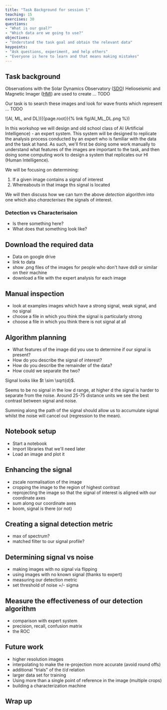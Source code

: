 ```yaml
---
title: "Task Background for session 1"
teaching: 15
exercises: 30
questions:
- "What is our goal?"
- "Which data are we going to use?"
objectives:
- "Understand the task goal and obtain the relevant data"
keypoints:
- "Ask questions, experiment, and help others"
- "Everyone is here to learn and that means making mistakes"
---
```


## Task background

Observations with the Solar Dynamics Observatory ([SDO](https://sdo.gsfc.nasa.gov/)) Helioseismic and Magnetic Imager ([HMI](http://hmi.stanford.edu/)) are used to create ... TODO


Our task is to search these images and look for wave fronts which represent ... TODO


![AI, ML, and DL]({{page.root}}{% link fig/AI_ML_DL.png %})
<!-- Credit to https://medium.com/analytics-vidhya/ai-ml-dl-whats-what-ecb354967e63 -->

In this workshop we will design and old school class of AI (Artificial Intelligence) - an expert system.
This system will be designed to replicate the analysis process conducted by an expert who is familiar with the data and the task at hand.
As such, we'll first be doing some work manually to understand what features of the images are important to the task, and then doing some computing work to design a system that replicates our HI (Human Intelligence).

We will be focusing on determining:

1. If a given image contains a signal of interest
2. Whereabouts in that image ths signal is located

We will then discuss how we can turn the above *detection* algorithm into one which also *characterises* the signals of interest.

### Detection vs Characterisaion

- Is there something here?
- What does that something look like?

## Download the required data

- Data on google drive
- link to data
- show .png files of the images for people who don't have ds9 or similar on their machine
- download a file with the expert analysis for each image

## Manual inspection

- look at examples images which have a strong signal, weak signal, and no signal
- choose a file in which you think the signal is particularly strong
- choose a file in which you think there is not signal at all

## Algorithm planning

- What features of the image did you use to determine if our signal is present?
- How do you describe the signal of interest?
- How do you describe the remainder of the data?
- How could we separate the two?

Signal looks like $t \sim \sqrt{d}$.

Seems to be no signal in the low d range, at higher d the signal is harder to separate from the noise.
Around 25-75 distance units we see the best contrast between signal and noise.

Summing along the path of the signal should allow us to accumulate signal whilst the noise will cancel out (regression to the mean).


## Notebook setup

- Start a notebook
- Import libraries that we'll need later
- Load an image and plot it

## Enhancing the signal

- zscale normalisation of the image
- cropping the image to the region of highest contrast
- reprojecting the image so that the signal of interest is aligned with our coordinate axes
- sum along our coordinate axes
- boom, signal is there (or not)

## Creating a signal detection metric

- max of spectrum?
- matched filter to our signal profile?

## Determining signal vs noise

- making images with no signal via flipping
- using images with no known signal (thanks to expert)
- measuring our detection metric
- set threshold of noise +/- sigma

## Measure the effectiveness of our detection algorithm

- comparison with expert system
- precision, recall, confusion matrix
- the ROC

## Future work

- higher resolution images
- interpolating to make the re-projection more accurate (avoid round offs)
- additional "trials" of the $t/d$ relation
- larger data set for training
- Using more than a single point of reference in the image (multiple crops)
- building a characterization machine

## Wrap up
